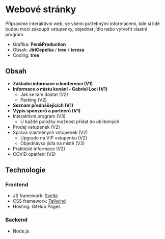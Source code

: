 # Webové stránky

Připravíme interaktivní web, se všemi potřebnými informacemi, kde si lidé budou moci zakoupit vstupenky, objednat jídlo nebo vytvořit vlastní program.

* Grafika: **Pen\&Production**
* Obsah: **JiriCepelka** / **tree** / **tereza**
* Coding: **tree**

## Obsah

* **Základní informace o konferenci (V1)**
* **Informace o místu konání - Gabriel Loci (V1)**
  * Jak se tam dostat (V2)
  * Parking (V2)
* **Seznam přednášejících (V1)**
* **Výpis sponzorů a partnerů (V1)**
* Interaktivní program (V3)
  * U každé položky možnost přidat do oblíbených
* Prodej vstupenek (V2)
* Správa vlastněných vstupenek (V2)
  * Upgrade na VIP vstupenku (V2)
  * Objednávka jídla na místě (V3)
* Praktické informace (V2)
* COVID opatření (V2)

## Technologie

### Frontend

* JS framework: [Svelte](https://svelte.dev)
* CSS framework: [Tailwind](https://tailwindcss.com)
* Hosting: GitHub Pages

### Backend

* Node.js
